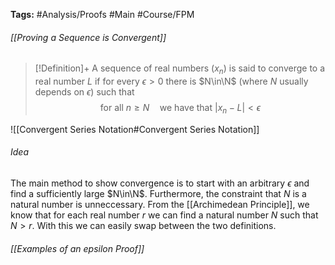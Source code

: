 **Tags:** #Analysis/Proofs #Main #Course/FPM 
###### [[Proving a Sequence is Convergent]]
> [!Definition]+
> A sequence of real numbers $(x_{n})$ is said to converge to a real number $L$ if for every $\epsilon>0$ there is $N\in\N$ (where $N$ usually depends on $\epsilon$) such that
> $$\text{for all } n\ge N\quad\text{we have that } \lvert x_{n}-L \rvert <\epsilon $$

![[Convergent Series Notation#Convergent Series Notation]]


###### Idea
The main method to show convergence is to start with an arbitrary $\epsilon$ and find a sufficiently large $N\in\N$. Furthermore, the constraint that $N$ is a natural number is unneccessary. From the [[Archimedean Principle]], we know that for each real number $r$ we can find a natural number $N$ such that $N>r$. With this we can easily swap between the two definitions.

###### [[Examples of an epsilon Proof]]